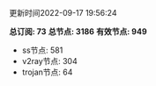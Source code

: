 更新时间2022-09-17 19:56:24

**总订阅: 73**
**总节点: 3186**
**有效节点: 949**
- ss节点: 581
- v2ray节点: 304
- trojan节点: 64
